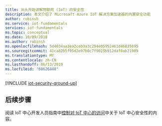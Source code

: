```yaml
---
title: 从头开始讲解物联网 (IoT) 的安全性
description: 本文介绍了 Microsoft Azure IoT 解决方案加速器的内置安全功能
author: robinsh
ms.service: iot-fundamentals
services: iot-fundamentals
ms.topic: conceptual
ms.date: 10/09/2018
ms.author: robinsh
ms.openlocfilehash: 5d4034aa3ea2ceb3a3c294e05952461d46835895
ms.sourcegitcommit: 41ca82b5f95d2e07b0c7f9025b912daf0ab21909
ms.translationtype: MT
ms.contentlocale: zh-CN
ms.lasthandoff: 06/13/2019
ms.locfileid: "60626448"
---
```

[!INCLUDE [iot-security-ground-up](../../includes/iot-security-ground-up.md)]

## <a name="next-steps"></a>后续步骤

阅读 IoT 中心开发人员指南中[控制对 IoT 中心的访问](../iot-hub/iot-hub-devguide-security.md)中关于 IoT 中心安全性的内容。